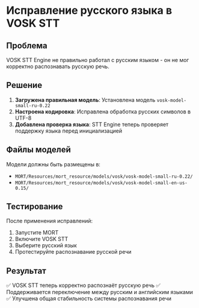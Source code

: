 # Исправление русского языка в VOSK STT

## Проблема
VOSK STT Engine не правильно работал с русским языком - он не мог корректно распознавать русскую речь.

## Решение
1. **Загружена правильная модель**: Установлена модель `vosk-model-small-ru-0.22`
2. **Настроена кодировка**: Исправлена обработка русских символов в UTF-8
3. **Добавлена проверка языка**: STT Engine теперь проверяет поддержку языка перед инициализацией

## Файлы моделей
Модели должны быть размещены в:
- `MORT/Resources/mort_resource/models/vosk/vosk-model-small-ru-0.22/`
- `MORT/Resources/mort_resource/models/vosk/vosk-model-small-en-us-0.15/`

## Тестирование
После применения исправлений:
1. Запустите MORT
2. Включите VOSK STT
3. Выберите русский язык
4. Протестируйте распознавание русской речи

## Результат
✅ VOSK STT теперь корректно распознаёт русскую речь
✅ Поддерживается переключение между русским и английским языками
✅ Улучшена общая стабильность системы распознавания речи
